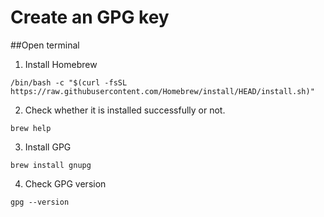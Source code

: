 # Create an GPG key

##Open terminal
1. Install Homebrew 
```
/bin/bash -c "$(curl -fsSL https://raw.githubusercontent.com/Homebrew/install/HEAD/install.sh)"
```
2. Check whether it is installed successfully or not. 
```
brew help
```
3. Install GPG
```
brew install gnupg
```
4. Check GPG version
```
gpg --version
```


